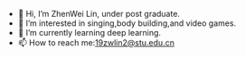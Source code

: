- 👋 Hi, I’m ZhenWei Lin, under post graduate.
- 👀 I’m interested in singing,body building,and video games.
- 🌱 I’m currently learning deep learning.
- 📫 How to reach me:19zwlin2@stu.edu.cn



<!---
pinguub/pinguub is a ✨ special ✨ repository because its `README.md` (this file) appears on your GitHub profile.
You can click the Preview link to take a look at your changes.
--->
